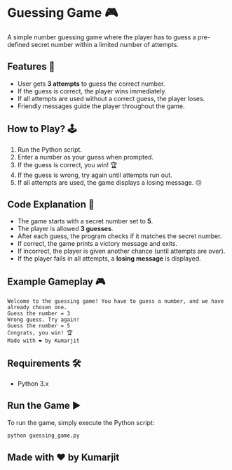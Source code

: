 # Guessing Game 🎮

A simple number guessing game where the player has to guess a pre-defined secret number within a limited number of attempts.

## Features 🚀
- User gets **3 attempts** to guess the correct number.
- If the guess is correct, the player wins immediately.
- If all attempts are used without a correct guess, the player loses.
- Friendly messages guide the player throughout the game.

## How to Play? 🕹️
1. Run the Python script.
2. Enter a number as your guess when prompted.
3. If the guess is correct, you win! 🏆
4. If the guess is wrong, try again until attempts run out.
5. If all attempts are used, the game displays a losing message. 😔

## Code Explanation 📝
- The game starts with a secret number set to **5**.
- The player is allowed **3 guesses**.
- After each guess, the program checks if it matches the secret number.
- If correct, the game prints a victory message and exits.
- If incorrect, the player is given another chance (until attempts are over).
- If the player fails in all attempts, a **losing message** is displayed.

## Example Gameplay 🎮
```
Welcome to the guessing game! You have to guess a number, and we have already chosen one.
Guess the number = 3
Wrong guess. Try again!
Guess the number = 5
Congrats, you win! 🏆
Made with ❤️ by Kumarjit
```

## Requirements 🛠️
- Python 3.x

## Run the Game ▶️
To run the game, simply execute the Python script:
```sh
python guessing_game.py
```

## Made with ❤️ by Kumarjit

